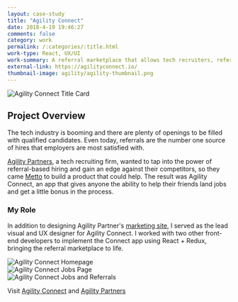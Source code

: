 ```yaml
---
layout: case-study
title: "Agility Connect"
date: 2018-4-19 19:46:27
comments: false
category: work
permalink: /:categories/:title.html
work-type: React, UX/UI
work-summary: A referral marketplace that allows tech recruiters, referrers, and job seekers to leverage their network and get rewarded.
external-link: https://agilityconnect.io/
thumbnail-image: agility/agility-thumbnail.png
---
```


<div class="grid grid--featured-image">
  <div class="grid__item grid__item--full">
      <img src="{{ site.url }}/assets/work/agility/agility-connect-hero-image-3x-optim.png" alt="Agility Connect Title Card">
  </div>
</div>

## Project Overview

The tech industry is booming and there are plenty of openings to be filled with qualified candidates. Even today, referrals are the number one source of hires that employers are most satisfied with.

<a href="https://agilitypartners.io/" target="_blank" class="link--text-in-p">Agility Partners</a>, a tech recruiting firm, wanted to tap into the power of referral-based hiring and gain an edge against their competitors, so they came <a href="https://metto.co/" target="_blank" class="link--text-in-p">Metto</a> to build a product that could help. The result was Agility Connect, an app that gives anyone the ability to help their friends land jobs and get a little bonus in the process.

### My Role

In addition to designing Agility Partner's <a href="https://agilitypartners.io/" target="_blank" class="link--text-in-p">marketing site</a>, I served as the lead visual and UX designer for Agility Connect. I worked with two other front-end developers to implement the Connect app using React + Redux, bringing the referral marketplace to life.

<div class="grid grid-mt grid-mb">
  <div class="grid__item grid__item--full no-shadow">
    <img src="{{ site.url }}/assets/work/agility/agility-connect-homepage.jpg" alt="Agility Connect Homepage">
  </div>
</div>

<div class="grid grid-mt grid-mb">
  <div class="grid__item grid__item--full no-shadow">
    <img src="{{ site.url }}/assets/work/agility/agility-connect-jobs.jpg" alt="Agility Connect Jobs Page">
  </div>
  <div class="grid__item grid__item--full no-shadow">
    <img src="{{ site.url }}/assets/work/agility/agility-connect-job-and-referrals.jpg" alt="Agility Connect Jobs and Referrals">
  </div>
</div>

<div class="text--centered">
	<p>
		Visit <a href="http://agilityconnect.io" target="_blank" class="link--text-in-p">Agility Connect</a> and <a href="http://agilitypartners.io" target="_blank" class="link--text-in-p">Agility Partners</a>
	</p>
</div>
